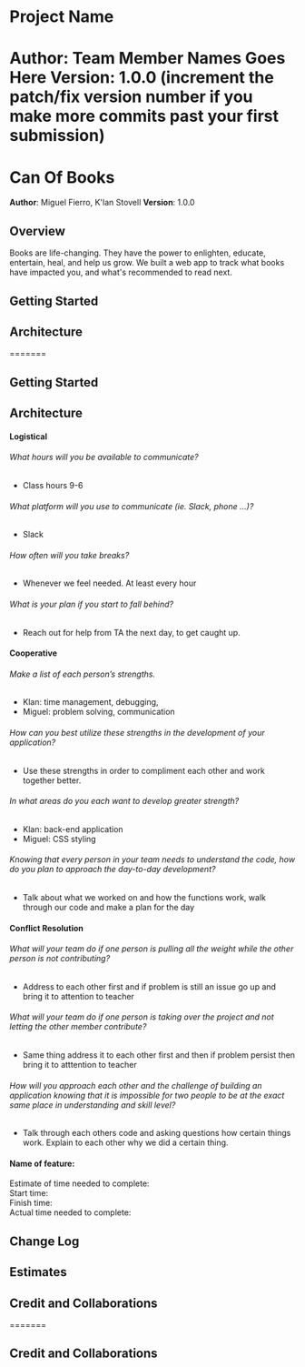 
# Project Name


**Author**: Team Member Names Goes Here
**Version**: 1.0.0 (increment the patch/fix version number if you make more commits past your first submission)
=======
# Can Of Books

**Author**: Miguel Fierro, K'lan Stovell
**Version**: 1.0.0 

## Overview
<!-- Provide a high level overview of what this application is and why you are building it, beyond the fact that it's an assignment for this class. (i.e. What's your problem domain?) -->



Books are life-changing. They have the power to enlighten, educate, entertain, heal, and help us grow. We built a web app to track what books have impacted you, and what's recommended to read next.

## Getting Started
<!-- What are the steps that a user must take in order to build this app on their own machine and get it running? -->

## Architecture
<!-- Provide a detailed description of the application design. What technologies (languages, libraries, etc) you're using, and any other relevant design information. -->

=======
## Getting Started
<!-- What are the steps that a user must take in order to build this app on their own machine and get it running? -->

## Architecture
<!-- Provide a detailed description of the application design. What technologies (languages, libraries, etc) you're using, and any other relevant design information. -->

#### Logistical 
###### What hours will you be available to communicate?
- Class hours 9-6 
###### What platform will you use to communicate (ie. Slack, phone …)?
- Slack  
###### How often will you take breaks? 
- Whenever we feel needed. At least every hour 
###### What is your plan if you start to fall behind?  
- Reach out for help from TA the next day, to get caught up.  

#### Cooperative 

######  Make a list of each person’s strengths. <br>
- Klan: time management, debugging,  
- Miguel: problem solving, communication 
######  How can you best utilize these strengths in the development of your application?  <br>
- Use these strengths in order to compliment each other and work together better. 
######  In what areas do you each want to develop greater strength?  <br>
- Klan: back-end application <br>
- Miguel: CSS styling  
###### Knowing that every person in your team needs to understand the code, how do you plan to approach the day-to-day development? 
- Talk about what we worked on and how the functions work, walk through our code and make a plan for the day 

#### Conflict Resolution 
###### What will your team do if one person is pulling all the weight while the other person is not contributing? 
- Address to each other first and if problem is still an issue go up and bring it to attention to teacher 
###### What will your team do if one person is taking over the project and not letting the other member contribute? 
- Same thing address it to each other first and then if problem persist then bring it to atttention to teacher 
###### How will you approach each other and the challenge of building an application knowing that it is impossible for two people to be at the exact same place in understanding and skill level? 
- Talk through each others code and asking questions how certain things work. Explain to each other why we did a certain thing. 

#### Name of feature: <br>
Estimate of time needed to complete: <br>
Start time: <br>
Finish time: <br>
Actual time needed to complete: <br>


## Change Log
<!-- Use this area to document the iterative changes made to your application as each feature is successfully implemented. Use time stamps. Here's an example:

01-01-2001 4:59pm - Application now has a fully-functional express server, with a GET route for the location resource. -->

## Estimates
<!-- See below -->



## Credit and Collaborations
<!-- Give credit (and a link) to other people or resources that helped you build this application. -->
=======
## Credit and Collaborations
<!-- Give credit (and a link) to other people or resources that helped you build this application. -->

